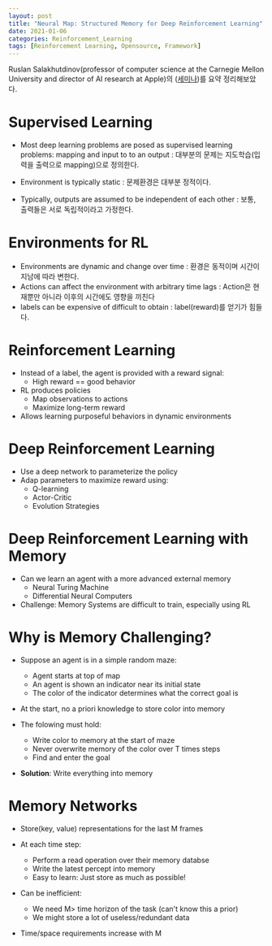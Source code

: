 ```yaml
---
layout: post
title: "Neural Map: Structured Memory for Deep Reinforcement Learning"
date: 2021-01-06
categories: Reinforcement_Learning
tags: [Reinforcement Learning, Opensource, Framework]
---
```




Ruslan Salakhutdinov(professor of computer science at the Carnegie Mellon University and director of AI research at Apple)의 ([세미나](https://youtu.be/Uj9cPQXaWrw))를 요약 정리해보았다. 



# Supervised Learning

* Most deep learning problems are posed as supervised learning problems: mapping and input to to an output
  : 대부분의 문제는 지도학습(입력을 출력으로 mapping)으로 정의한다.
* Environment is typically static
  : 문제환경은 대부분 정적이다.

* Typically, outputs are assumed to be independent of each other
  : 보통, 출력들은 서로 독립적이라고 가정한다.



# Environments for RL

* Environments are dynamic and change over time
  : 환경은 동적이며 시간이 지남에 따라 변한다.
* Actions can affect the environment with arbitrary time lags
  : Action은 현재뿐만 아니라 이후의 시간에도 영향을 끼친다
* labels can be expensive of difficult to obtain
  : label(reward)를 얻기가 힘들다.



# Reinforcement Learning

* Instead of a label, the agent is provided with a reward signal:
  - High reward == good behavior
* RL produces policies
  * Map observations to actions
  * Maximize long-term reward
* Allows learning purposeful behaviors in dynamic environments



# Deep Reinforcement Learning

* Use a deep network to parameterize the policy
* Adap parameters to maximize reward using:
  - Q-learning
  - Actor-Critic
  - Evolution Strategies



# Deep Reinforcement Learning with Memory

* Can we learn an agent with a more advanced external memory
  - Neural Turing Machine
  - Differential Neural Computers
* Challenge: Memory Systems are difficult to train, especially using RL



# Why is Memory Challenging?

* Suppose an agent is in a simple random maze:
  * Agent starts at top of map
  * An agent is shown an indicator near its initial state
  * The color of the indicator determines what the correct goal is 

* At the start, no a priori knowledge to store color into memory
* The folowing must hold:
  * Write color to memory at the start of maze
  * Never overwrite memory of the color over T times steps
  * Find and enter the goal

* **Solution**: Write everything into memory



# Memory Networks

* Store(key, value) representations for the last M frames

* At each time step:
  * Perform a read operation over their memory databse
  * Write the latest percept into memory
  * Easy to learn: Just store as much as possible!

* Can be inefficient:
  * We need M> time horizon of the task (can't know this a prior)
  * We might store a lot of useless/redundant data
* Time/space requirements increase with M